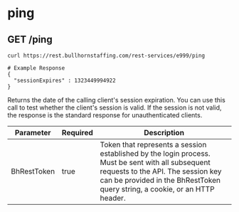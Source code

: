 # ping

## <span class="tag">GET</span> /ping

``` shell
curl https://rest.bullhornstaffing.com/rest-services/e999/ping

# Example Response
{
  "sessionExpires" : 1323449994922
}
```

Returns the date of the calling client's session expiration. You can use this call to test whether the client's session is valid. If the session is not valid, the response is the standard response for unauthenticated clients.

Parameter | Required | Description
------ | -------- | -----
BhRestToken | true | Token that represents a session established by the login process. Must be sent with all subsequent requests to the API. The session key can be provided in the BhRestToken query string, a cookie, or an HTTP header.
